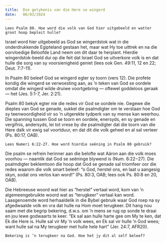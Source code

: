 ```yaml
---
title:  Die gelykenis van die Here se wingerd
date:   06/03/2024
---
```


`Lees Psalm 80. Hoe word die volk van God hier uitgebeeld en watter groot hoop bepleit hulle?`

Israel word hier uitgebeeld as God se wingerdstok wat in die onderdrukkende Egipteland gestaan het, maar wat Hy toe uittrek en na die oorvloedige Beloofde Land neem om dit daar te herplant. Hierdie wingerdstok-beeld dui op die feit dat Israel God se uitverkore volk is en dat hulle die sorg van sy voorsienigheid geniet (lees ook Gen. 49:11, 12 en 22; Deut. 7:7-11).

In Psalm 80 beleef God se wingerd egter sy toorn (vers 12). Die profete kondig die wingerd se verwoesting aan, as ’n teken van God se oordele omdat die wingerd wilde druiwe voortgebring — oftewel goddeloos geraak — het (Jes. 5:1-7, Jer. 2:21).

Psalm 80 bekyk egter nie die redes vir God se oordele nie. Gegewe die dieptes van God se genade, sukkel die psalmdigter om te verstaan hoe God sy teenwoordigheid vir so ’n uitgerekte tydperk van sy mense kan weerhou. Die spanning tussen God se toorn en oordele, enersyds, en sy genade en vergifnis, andersyds, lei tot vrese by die psalmdigter dat die toorn van die Here dalk vir ewig sal voortduur, en dat dit die volk geheel en al sal verteer (Ps. 80:17, OAB).

`Lees Numeri 6:22-27. Hoe word hierdie seëning in Psalm 80 gebruik?`

Die psalm se refrein herinner aan die belofte wat Aäron aan die volk moes voorhou — naamlik dat God se seëninge blywend is (Num. 6:22−27). Die psalmdigter beklemtoon die hoop dat God se genade sal triomfeer oor die redes waarom die volk smart beleef: “o God, herstel ons, en laat u aangesig skyn, sodat ons verlos kan word!” (Ps. 80:3, OAB; lees ook Ps. 80:8 en 20, OAB).

Die Hebreeuse woord wat hier as “herstel” vertaal word, kom van ’n algemeengebruikte woord wat as “terugkeer” vertaal kan word. Laasgenoemde word herhaaldelik in die Bybel gebruik waar God roep na sy afgedwaalde volk en vra dat hulle na Hom moet terugkeer. Dit hang nou saam met die begrip bekering, d.w.s. om ’n mens se rug op sonde te draai en jou lewe godwaarts te keer. “Ek sal aan hulle harte gee om My te ken, dat Ek die Here is. Hulle sal vir My ’n volk wees, en Ek sal vir hulle ’n God wees; want hulle sal na My terugkeer met hulle hele hart” (Jer. 24:7, AFR20).

`Bekering is ’n terugkeer na God. Hoe het jy dit al self beleef?`
